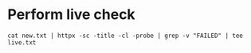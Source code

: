 # Perform live check

```
cat new.txt | httpx -sc -title -cl -probe | grep -v "FAILED" | tee live.txt
```
